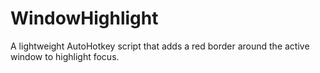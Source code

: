 # WindowHighlight
A lightweight AutoHotkey script that adds a red border around the active window to highlight focus.
